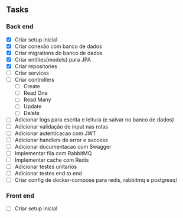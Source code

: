 ## Tasks

### Back end

- [x] Criar setup inicial
- [x] Criar conexão com banco de dados
- [x] Criar migrations do banco de dados
- [x] Criar entities(models) para JPA
- [x] Criar repositories
- [ ] Criar services
- [ ] Criar controllers
  - [ ] Create
  - [ ] Read One
  - [ ] Read Many
  - [ ] Update
  - [ ] Delete
- [ ] Adicionar logs para escrita e leitura (e salvar no banco de dados)
- [ ] Adicionar validação de input nas rotas
- [ ] Adicionar autenticacao com JWT
- [ ] Adicionar handlers de error e success
- [ ] Adicionar documentacao com Swagger
- [ ] Implementar fila com RabbitMQ
- [ ] Implementar cache com Redis
- [ ] Adicionar testes unitarios
- [ ] Adicionar testes end to end
- [ ] Criar config de docker-compose para redis, rabbitmq e postgresql

### Front end

- [ ] Criar setup inicial
